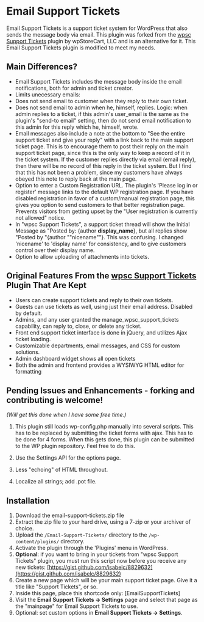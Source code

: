 Email Support Tickets
=====================

Email Support Tickets is a support ticket system for WordPress that also sends the message body via email. This plugin was forked from  the [wpsc Support Tickets](http://wordpress.org/plugins/wpsc-support-tickets/) plugin by wpStoreCart, LLC and is an alternative for it. This Email Support Tickets plugin is modified to meet my needs.

Main Differences?
-----------------

 * Email Support Tickets includes the message body inside the email notifications, both for admin and ticket creator.
 * Limits unecessary emails:
  * Does not send email to customer when they reply to their own ticket. 
  * Does not send email to admin when he, himself, replies. Logic: when admin replies to a ticket, if this admin's user_email is the same as the plugin's "send-to email" setting, then do not send email notification to this admin for this reply which he, himself, wrote. 
 * Email messages also include a note at the bottom to "See the entire support ticket and give your reply" with a link back to the main support ticket page. This is to encourage them to post their reply on the main support ticket page, since this is the only way to keep a record of it in the ticket system. If the customer replies directly via email (email reply), then there will be no record of this reply in the ticket system. But I find that this has not been a problem, since my customers have always obeyed this note to reply back at the main page.
 * Option to enter a Custom Registration URL. The plugin's 'Please log in or register' message links to the default WP registration page. If you have disabled registration in favor of a custom/manual registration page, this gives you option to send customers to that better registration page. Prevents visitors from getting upset by the "User registration is currently not allowed" notice.
 * In "wpsc Support Tickets", a support ticket thread will show the Initial Message as "Posted by: {author **display_name**}, but all replies show "Posted by "{author ""nicename""}. This was confusing. I changed 'nicename' to 'display name' for consistency, and to give customers control over their display name.
 * Option to allow uploading of attachments into tickets.



Original Features From the [wpsc Support Tickets](http://wordpress.org/plugins/wpsc-support-tickets/) Plugin That Are Kept
--------------------------------------------------------------------------------------------------------------------------

 * Users can create support tickets and reply to their own tickets.
 * Guests can use tickets as well, using just their email address. Disabled by default.
 * Admins, and any user granted the manage_wpsc_support_tickets capability, can reply to, close, or delete any ticket.
 * Front end support ticket interface is done in jQuery, and utilizes Ajax ticket loading.
 * Customizable departments, email messages, and CSS for custom solutions.
 * Admin dashboard widget shows all open tickets
 * Both the admin and frontend provides a WYSIWYG HTML editor for formatting


Pending Issues and Enhancements - forking and contributing is welcome!
----------------------------------------------------------------------

*(Will get this done when I have some free time.)*


1.  This plugin still loads wp-config.php manually into several scripts. This has to be replaced by submitting the ticket forms with ajax. This has to be done for 4 forms. When this gets done, this plugin can be submitted to the WP plugin repository. Feel free to do this.

2.  Use the Settings API for the options page.

3.  Less "echoing" of HTML throughout.

4.  Localize all strings; add .pot file.


Installation
------------

1. Download the email-support-tickets.zip file
2. Extract the zip file to your hard drive, using a 7-zip or your archiver of choice.
3. Upload the `/Email-Support-Tickets/` directory to the `/wp-content/plugins/` directory.
4. Activate the plugin through the 'Plugins' menu in WordPress.
5. **Optional**: if you want to bring in your tickets from "wpsc Support Tickets" plugin, you must run this script now before you receive any new tickets:
[https://gist.github.com/isabelc/8829632](https://gist.github.com/isabelc/8829632)
6. Create a new page which will be your main support ticket page. Give it a title like "Support Tickets", or so.
7. Inside this page, place this shortcode only: [EmailSupportTickets]
8. Visit the **Email Support Tickets -> Settings** page and select that page as the "mainpage" for Email Support Tickets to use.
9. Optional: set custom options in **Email Support Tickets -> Settings**.